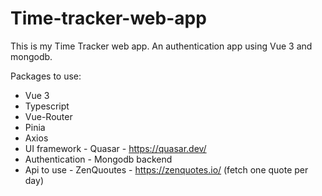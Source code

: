 # Time-tracker-web-app
This is my Time Tracker web app. An authentication app using Vue 3 and mongodb.

Packages to use:
* Vue 3
* Typescript
* Vue-Router
* Pinia
* Axios
* UI framework - Quasar - https://quasar.dev/
* Authentication - Mongodb backend
* Api to use - ZenQuoutes - https://zenquotes.io/ (fetch one quote per day)

